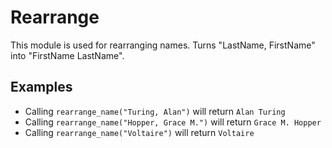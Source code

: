 Rearrange
=========

This module is used for rearranging names.
Turns "LastName, FirstName" into "FirstName LastName".

## Examples

* Calling `rearrange_name("Turing, Alan")` will return `Alan Turing`
* Calling `rearrange_name("Hopper, Grace M.")` will return `Grace M. Hopper`
* Calling `rearrange_name("Voltaire")` will return `Voltaire`
